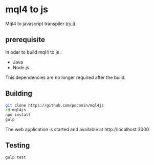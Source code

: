 # mql4 to js
Mql4 to javascript transpiler
[try it](http://pocamin.github.io/mql4-to-js/index.html)

## prerequisite
In oder to build mql4 to js :
- Java
- Node.js

This dependencies are no longer required after the build.

## Building 
```bash
git clone https://github.com/pocamin/mql4js
cd mql4js
npm install
gulp
```

The web application is started and available at  http://localhost:3000

## Testing
```bash
gulp test
```


